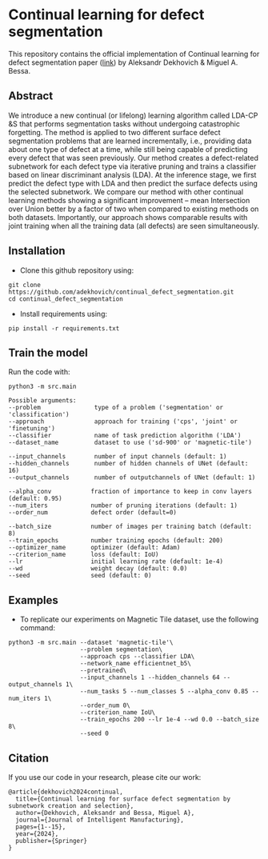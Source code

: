 # Continual learning for defect segmentation

This repository contains the official implementation of Continual learning for defect segmentation paper ([link](https://link.springer.com/article/10.1007/s10845-024-02393-4)) by Aleksandr Dekhovich & Miguel A. Bessa.

## Abstract

We introduce a new continual (or lifelong) learning algorithm called LDA-CP &S that performs segmentation tasks without undergoing catastrophic forgetting. The method is applied to two different surface defect segmentation problems that are learned incrementally, i.e., providing data about one type of defect at a time, while still being capable of predicting every defect that was seen previously. Our method creates a defect-related subnetwork for each defect type via iterative pruning and trains a classifier based on linear discriminant analysis (LDA). At the inference stage, we first predict the defect type with LDA and then predict the surface defects using the selected subnetwork. We compare our method with other continual learning methods showing a significant improvement – mean Intersection over Union better by a factor of two when compared to existing methods on both datasets. Importantly, our approach shows comparable results with joint training when all the training data (all defects) are seen simultaneously.

## Installation

* Clone this github repository using:
```
git clone https://github.com/adekhovich/continual_defect_segmentation.git
cd continual_defect_segmentation
```

* Install requirements using:
```
pip install -r requirements.txt
```

## Train the model

Run the code with:
```
python3 -m src.main

Possible arguments:
--problem               type of a problem ('segmentation' or 'classification')
--approach              approach for training ('cps', 'joint' or 'finetuning')
--classifier            name of task prediction algorithm ('LDA')
--dataset_name          dataset to use ('sd-900' or 'magnetic-tile')

--input_channels        number of input channels (default: 1)
--hidden_channels       number of hidden channels of UNet (default: 16)
--output_channels       number of outputchannels of UNet (default: 1)

--alpha_conv           fraction of importance to keep in conv layers (default: 0.95)
--num_iters            number of pruning iterations (default: 1)
--order_num            defect order (default=0)

--batch_size           number of images per training batch (default: 8)
--train_epochs         number training epochs (default: 200)   
--optimizer_name       optimizer (default: Adam)
--criterion_name       loss (default: IoU)
--lr                   initial learning rate (default: 1e-4)                   
--wd                   weight decay (default: 0.0)         
--seed                 seed (default: 0)

```

## Examples

* To replicate our experiments on Magnetic Tile dataset, use the following command:
```
python3 -m src.main --dataset 'magnetic-tile'\
                    --problem segmentation\
                    --approach cps --classifier LDA\
                    --network_name efficientnet_b5\
                    --pretrained\
                    --input_channels 1 --hidden_channels 64 --output_channels 1\
                    --num_tasks 5 --num_classes 5 --alpha_conv 0.85 --num_iters 1\
                    --order_num 0\
                    --criterion_name IoU\
                    --train_epochs 200 --lr 1e-4 --wd 0.0 --batch_size 8\
                    --seed 0
```


## Citation

If you use our code in your research, please cite our work:
```
@article{dekhovich2024continual,
  title={Continual learning for surface defect segmentation by subnetwork creation and selection},
  author={Dekhovich, Aleksandr and Bessa, Miguel A},
  journal={Journal of Intelligent Manufacturing},
  pages={1--15},
  year={2024},
  publisher={Springer}
}
``` 
